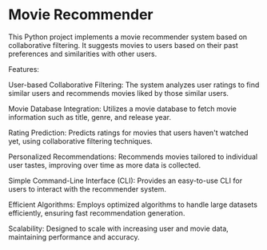 # Movie Recommender

This Python project implements a movie recommender system based on collaborative filtering. It suggests movies to users based on their past preferences and similarities with other users.

Features:

User-based Collaborative Filtering: The system analyzes user ratings to find similar users and recommends movies liked by those similar users.

Movie Database Integration: Utilizes a movie database to fetch movie information such as title, genre, and release year.

Rating Prediction: Predicts ratings for movies that users haven't watched yet, using collaborative filtering techniques.

Personalized Recommendations: Recommends movies tailored to individual user tastes, improving over time as more data is collected.

Simple Command-Line Interface (CLI): Provides an easy-to-use CLI for users to interact with the recommender system.

Efficient Algorithms: Employs optimized algorithms to handle large datasets efficiently, ensuring fast recommendation generation.

Scalability: Designed to scale with increasing user and movie data, maintaining performance and accuracy.
